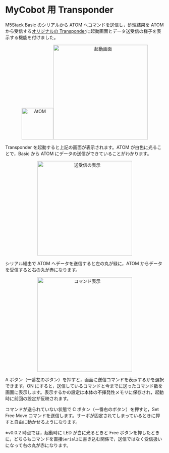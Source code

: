 # MyCobot 用 Transponder

M5Stack Basic のシリアルから ATOM へコマンドを送信し，処理結果を ATOM から受信する[オリジナルの Transponder](https://github.com/elephantrobotics/myCobot/tree/main/Arduino/MycobotBasic/examples/Transponder)に起動画面とデータ送受信の様子を表示する機能を付けました。

<div align="center">
    <a href="https://gyazo.com/b3b63dd836e511b7ff89201de3dd3141"><img src="https://i.gyazo.com/b3b63dd836e511b7ff89201de3dd3141.png" alt="AtOM" width="100"/></a><a href="https://gyazo.com/556352b86c8309f99836349b492a17f1"><img src="https://i.gyazo.com/556352b86c8309f99836349b492a17f1.png" alt="起動画面" width="300"/></a>
</div>

Transponder を起動すると上記の画面が表示されます。ATOM が白色に光ることで，Basic から ATOM にデータの送信ができていることがわかります。

<div align="center">
    <a href="https://gyazo.com/6792aca0b658745d90c7b9adc90f2f82"><img src="https://i.gyazo.com/6792aca0b658745d90c7b9adc90f2f82.png" alt="送受信の表示" width="300"/></a>
</div>

シリアル経由で ATOM へデータを送信すると左の丸が緑に，ATOM からデータを受信すると右の丸が赤になります。

<div align="center">
    <a href="https://gyazo.com/078ff1d56b985e046877babb9c9e659e"><img src="https://i.gyazo.com/078ff1d56b985e046877babb9c9e659e.png" alt="コマンド表示" width="300"/></a>
</div>

A ボタン（一番左のボタン）を押すと，画面に送信コマンドを表示するかを選択できます。ON にすると，送信しているコマンドと今までに送ったコマンド数を画面に表示します。表示するかの設定は本体の不揮発性メモリに保存され，起動時に前回の設定が反映されます。

コマンドが送られていない状態で C ボタン（一番右のボタン）を押すと，Set Free Move コマンドを送信します。サーボが固定されてしまっているときに押すと自由に動かせるようになります。

※v0.0.2 時点では，起動時に LED が白に光るときと Free ボタンを押したときに，どちらもコマンドを直接`Serial2`に書き込む関係で，送信ではなく受信扱いになって右の丸が赤になります。
